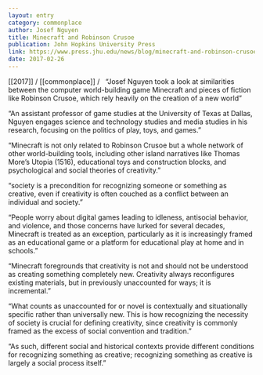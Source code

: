 ```yaml
---
layout: entry
category: commonplace
author: Josef Nguyen
title: Minecraft and Robinson Crusoe
publication: John Hopkins University Press
link: https://www.press.jhu.edu/news/blog/minecraft-and-robinson-crusoe
date: 2017-02-26
---
```


[[2017]] / [[commonplace]] / 
 
“Josef Nguyen took a look at similarities between the computer world-building game Minecraft and pieces of fiction like Robinson Crusoe, which rely heavily on the creation of a new world”

“An assistant professor of game studies at the University of Texas at Dallas, Nguyen engages science and technology studies and media studies in his research, focusing on the politics of play, toys, and games.”

“Minecraft is not only related to Robinson Crusoe but a whole network of other world-building tools, including other island narratives like Thomas More’s Utopia (1516), educational toys and construction blocks, and psychological and social theories of creativity.”

“society is a precondition for recognizing someone or something as creative, even if creativity is often couched as a conflict between an individual and society.”

“People worry about digital games leading to idleness, antisocial behavior, and violence, and those concerns have lurked for several decades, Minecraft is treated as an exception, particularly as it is increasingly framed as an educational game or a platform for educational play at home and in schools.”

“Minecraft foregrounds that creativity is not and should not be understood as creating something completely new. Creativity always reconfigures existing materials, but in previously unaccounted for ways; it is incremental.”

“What counts as unaccounted for or novel is contextually and situationally specific rather than universally new. This is how recognizing the necessity of society is crucial for defining creativity, since creativity is commonly framed as the excess of social convention and tradition.”

“As such, different social and historical contexts provide different conditions for recognizing something as creative; recognizing something as creative is largely a social process itself.”

